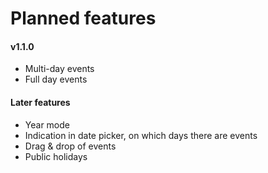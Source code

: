 # Planned features

#### v1.1.0
- Multi-day events
- Full day events


#### Later features
- Year mode
- Indication in date picker, on which days there are events
- Drag & drop of events
- Public holidays
